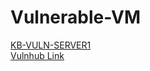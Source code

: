 # Vulnerable-VM
<a href="https://drive.google.com/drive/folders/1o8eP-vh7tHa82R1RDc-baKDx9pxvFqOx?usp=sharing"> KB-VULN-SERVER1 </a> <br>
<a href="https://www.vulnhub.com/entry/kb-vuln-1,540/"> Vulnhub Link </a>
